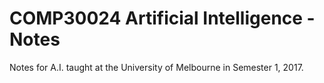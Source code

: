 # COMP30024 Artificial Intelligence - Notes
Notes for A.I. taught at the University of Melbourne
in Semester 1, 2017.
